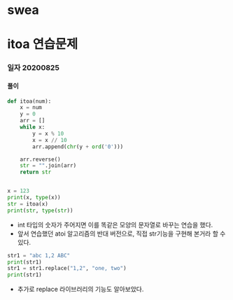 # swea

# itoa 연습문제

### 일자 20200825

#### 풀이

```python
def itoa(num):
    x = num
    y = 0
    arr = []
    while x:
        y = x % 10
        x = x // 10
        arr.append(chr(y + ord('0')))

    arr.reverse()
    str = "".join(arr)
    return str


x = 123
print(x, type(x))
str = itoa(x)
print(str, type(str))
```

- int 타입의 숫자가 주어지면 이를 똑같은 모양의 문자열로 바꾸는 연습을 했다.
- 앞서 연습했던 atoi 알고리즘의 반대 버전으로, 직접 str기능을 구현해 본거라 할 수 있다.

```python
str1 = "abc 1,2 ABC"
print(str1)
str1 = str1.replace("1,2", "one, two")
print(str1)
```

- 추가로 replace 라이브러리의 기능도 알아보았다.